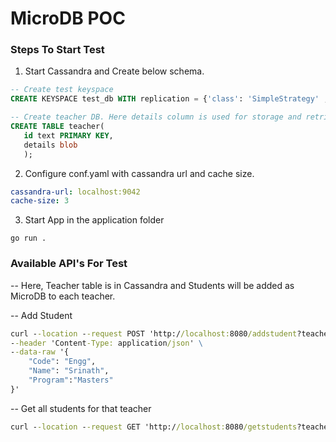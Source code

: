 # MicroDB POC

### Steps To Start Test

1. Start Cassandra and Create below schema.

```sql
-- Create test keyspace
CREATE KEYSPACE test_db WITH replication = {'class': 'SimpleStrategy' ,'replication_factor':1};

-- Create teacher DB. Here details column is used for storage and retrival of MicroDB
CREATE TABLE teacher(
   id text PRIMARY KEY,
   details blob
   );
```
2. Configure conf.yaml with cassandra url and cache size.

```yaml
cassandra-url: localhost:9042
cache-size: 3
```

3. Start App in the application folder

```shell
go run .
```

### Available API's For Test

-- Here, Teacher table is in Cassandra and Students will be added as MicroDB to each teacher.

-- Add Student 
```cmd
curl --location --request POST 'http://localhost:8080/addstudent?teacherId=4' \
--header 'Content-Type: application/json' \
--data-raw '{
    "Code": "Engg",
    "Name": "Srinath",
    "Program":"Masters"
}'
```
-- Get all students for that teacher
```cmd
curl --location --request GET 'http://localhost:8080/getstudents?teacherId=1'
```